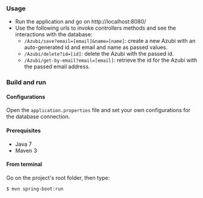 ### Usage

- Run the application and go on http://localhost:8080/
- Use the following urls to invoke controllers methods and see the interactions
  with the database:
    * `/Azubi/save?email=[email]&name=[name]`: create a new Azubi with an 
      auto-generated id and email and name as passed values.
    * `/Azubi/delete?id=[id]`: delete the Azubi with the passed id.
    * `/Azubi/get-by-email?email=[email]`: retrieve the id for the Azubi with the
      passed email address.

### Build and run

#### Configurations

Open the `application.properties` file and set your own configurations for the
database connection.

#### Prerequisites

- Java 7
- Maven 3

#### From terminal

Go on the project's root folder, then type:

    $ mvn spring-boot:run
